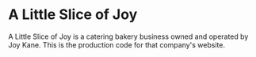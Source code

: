 # A Little Slice of Joy
A Little Slice of Joy is a catering bakery business owned and operated by Joy Kane. This is the production code for that company's website.